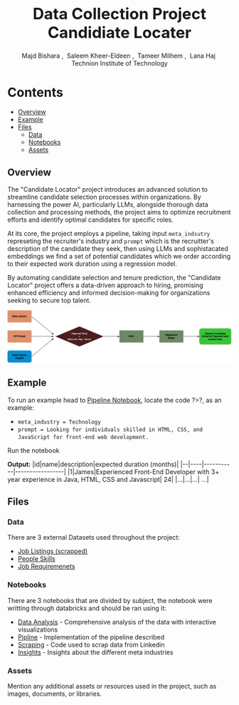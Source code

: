 <h1 align='center' style="text-align:center; font-weight:bold; font-size:2.5em"> Data Collection Project<br>Candidiate Locater</h1>

<p align='center' style="text-align:center;font-size:1em;">
    <a>Majd Bishara</a>&nbsp;,&nbsp;
    <a>Saleem Kheer-Eldeen</a>&nbsp;,&nbsp;
    <a>Tameer Milhem</a>&nbsp;,&nbsp;
    <a>Lana Haj</a>&nbsp;
    <br/> 
    Technion Institute of Technology<br/> 
    
</p>



# Contents

- [Overview](#overview)
- [Example](#example)
- [Files](#files)
  - [Data](#data)
  - [Notebooks](#notebooks)
  - [Assets](#assets)

## Overview

The "Candidate Locator" project introduces an advanced solution to streamline candidate selection processes within organizations. By harnessing the power AI, particularly LLMs, alongside thorough data collection and processing methods, the project aims to optimize recruitment efforts and identify optimal candidates for specific roles.

At its core, the project employs a pipeline, taking input `meta_indsutry` represeting the recruiter's industry and `prompt` which is the recruitter's description of the candidate they seek, then using LLMs and sophistacated embeddings we find a set of potential candidates which we order according to their expected work duration using a regression model.

By automating candidate selection and tenure prediction, the "Candidate Locator" project offers a data-driven approach to hiring, promising enhanced efficiency and informed decision-making for organizations seeking to secure top talent.

![Pipeline](data/assets/Pipeline.png)

## Example

To run an example head to [Pipeline Notebook](data/notebooks/Pipeline.ipynb), locate the code ?>?, as an example: 
- `meta_industry = Technology`
- `prompt = Looking for individuals skilled in HTML, CSS, and JavaScript for front-end web development.`

Run the notebook

**Output:**
|id|name|description|expected duration (months)|
|--|----|-----------|-----------------|
|1|James|Experienced Front-End Developer with 3+ year experience in Java, HTML, CSS and Javascript| 24|
|...|...|...| ...|

## Files

### Data

There are 3 external Datasets used throughout the project:
- [Job Listings (scrapped)](data/datasets/job_postings_raw.csv)
- [People Skills](data/datasets/employee_skills_35.csv)
- [Job Requiremenets](data/datasets/job_requiremenets.csv)

### Notebooks

There are 3 notebooks that are divided by subject, the notebook were writting through databricks and should be ran using it:
- [Data Analysis]() - Comprehensive analysis of the data with interactive visualizations
- [Pipline]() - Implementation of the pipeline described
- [Scraping]() - Code used to scrap data from Linkedin
- [Insights]() - Insights about the different meta industries

### Assets

Mention any additional assets or resources used in the project, such as images, documents, or libraries.
